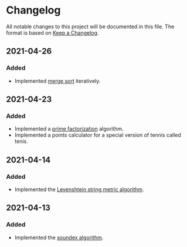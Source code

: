 # Changelog
All notable changes to this project will be documented in this file.
The format is based on [Keep a Changelog][keepachangelog].

## 2021-04-26
### Added
- Implemented [merge sort][1] iteratively.

## 2021-04-23
### Added
- Implemented a [prime factorization][2] algorithm.
- Implemented a points calculator for a special version of tennis called tenis.

## 2021-04-14
### Added
- Implemented the [Levenshtein string metric algorithm][3].

## 2021-04-13
### Added
- Implemented the [soundex algorithm][4].

[1]: https://en.wikipedia.org/wiki/Merge_sort
[2]: https://www.mathsisfun.com/prime-factorization.html
[3]: https://en.wikipedia.org/wiki/Levenshtein_distance
[4]: https://en.wikipedia.org/wiki/Soundex
[keepachangelog]: https://keepachangelog.com/en/1.0.0/
